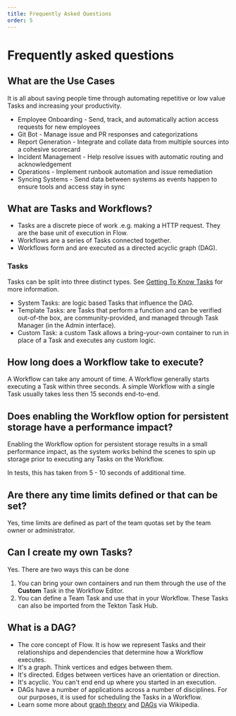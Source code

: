 ```yaml
---
title: Frequently Asked Questions
order: 5
---
```


# Frequently asked questions

## What are the Use Cases

It is all about saving people time through automating repetitive or low value Tasks and increasing your productivity.

- Employee Onboarding - Send, track, and automatically action access requests for new employees
- Git Bot - Manage issue and PR responses and categorizations
- Report Generation - Integrate and collate data from multiple sources into a cohesive scorecard
- Incident Management - Help resolve issues with automatic routing and acknowledgement
- Operations - Implement runbook automation and issue remediation
- Syncing Systems - Send data between systems as events happen to ensure tools and access stay in sync

## What are Tasks and Workflows?

- Tasks are a discrete piece of work .e.g. making a HTTP request. They are the base unit of execution in Flow.
- Workflows are a series of Tasks connected together.
- Workflows form and are executed as a directed acyclic graph (DAG).

### Tasks

Tasks can be split into three distinct types. See [Getting To Know Tasks](../fundamentals/tasks) for more information.

- System Tasks: are logic based Tasks that influence the DAG.
- Template Tasks: are Tasks that perform a function and can be verified out-of-the box, are community-provided, and managed through Task Manager (in the Admin interface).
- Custom Task: a custom Task allows a bring-your-own container to run in place of a Task and executes any custom logic.

## How long does a Workflow take to execute?

A Workflow can take any amount of time. A Workflow generally starts executing a Task within three seconds. A simple Workflow with a single Task usually takes less then 15 seconds end-to-end.

## Does enabling the Workflow option for persistent storage have a performance impact?

Enabling the Workflow option for persistent storage results in a small performance impact, as the system works behind the scenes to spin up storage prior to executing any Tasks on the Workflow.

In tests, this has taken from 5 - 10 seconds of additional time.

## Are there any time limits defined or that can be set?

Yes, time limits are defined as part of the team quotas set by the team owner or administrator.

## Can I create my own Tasks?

Yes. There are two ways this can be done

1. You can bring your own containers and run them through the use of the **Custom** Task in the Workflow Editor.
2. You can define a Team Task and use that in your Workflow. These Tasks can also be imported from the Tekton Task Hub.

## What is a DAG?

- The core concept of Flow. It is how we represent Tasks and their relationships and dependencies that determine how a Workflow executes.
- It's a graph. Think vertices and edges between them.
- It's directed. Edges between vertices have an orientation or direction.
- It's acyclic. You can't end end up where you started in an execution.
- DAGs have a number of applications across a number of disciplines. For our purposes, it is used for scheduling the Tasks in a Workflow.
- Learn some more about [graph theory](https://en.wikipedia.org/wiki/Graph_theory) and [DAGs](https://en.wikipedia.org/wiki/Directed_acyclic_graph) via Wikipedia.
